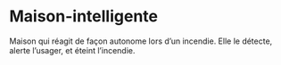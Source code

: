 # Maison-intelligente
Maison qui réagit de façon autonome lors d’un incendie. Elle le détecte, alerte l’usager, et éteint l’incendie.
